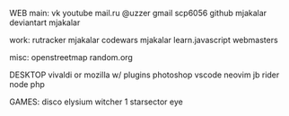 WEB
main:
vk
youtube
mail.ru @uzzer
gmail scp6056
github mjakalar
deviantart mjakalar

work:
rutracker mjakalar
codewars mjakalar
learn.javascript
webmasters

misc:
openstreetmap
random.org

DESKTOP
vivaldi or mozilla w/ plugins
photoshop
vscode
neovim
jb rider
node
php

GAMES:
disco elysium
witcher 1
starsector
eye
